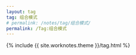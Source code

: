 ```yaml
---
layout: tag
tag: 组合模式
# permalink: /notes/tag/组合模式/
permalink: /Tag:组合模式
---
```

{% include {{ site.worknotes.theme }}/tag.html %}